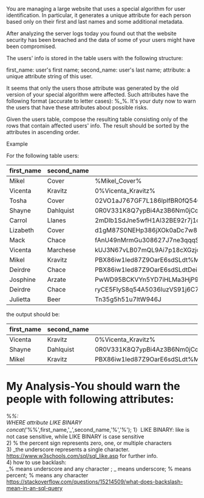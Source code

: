You are managing a large website that uses a special algorithm for user identification. In particular, it generates a unique attribute for each person based only on their first and last names and some additional metadata.

After analyzing the server logs today you found out that the website security has been breached and the data of some of your users might have been compromised.

The users' info is stored in the table users with the following structure:

first_name: user's first name;
second_name: user's last name;
attribute: a unique attribute string of this user.  

It seems that only the users those attribute was generated by the old version of your special algorithm were affected. Such attributes have the following format (accurate to letter cases): <one or more arbitrary character>%<first name>_<second name>%<zero or more arbitrary characters>. It's your duty now to warn the users that have these attributes about possible risks.

Given the users table, compose the resulting table consisting only of the rows that contain affected users' info. The result should be sorted by the attributes in ascending order.

Example

For the following table users: 

| first\_name | second\_name | attribute                                                            |
|-------------|--------------|----------------------------------------------------------------------|
| Mikel       | Cover        | %Mikel\_Cover%                                                       |
| Vicenta     | Kravitz      | 0%Vicenta\_Kravitz%                                                  |
| Tosha       | Cover        | 02VO1aJ767GF7L186lpIfBR0fQ5406Q02YcpG42LDF4Bv26                      |
| Shayne      | Dahlquist    | 0R0V331K8Q7ypBi4Az3B6Nm0jCqUk%Shayne\_Dahlquist%46E3O0u7t7           |
| Carrol      | Llanes       | 2mDIb1SdJne5wfH1Al32BE92r7j1d60PJ263b2vyPn3zxQ2P7sVOM26J11UT6W0Np    |
| Lizabeth    | Cover        | d1gM87S0NEHp386jXOk0aDc7w8bx4u8q7D82ff2Z4YT43iLyZ39xYbEDXMk          |
| Mack        | Chace        | fAnU49nMrmGu308627J7ne3qqqSPJDnq6dwW607lahNB5DinTR2Rkp549G7          |
| Vicenta     | Marchese     | kUJ3N67vLB07mQL9Ai7p18cXGzjdT32r8283ZQi                              |
| Mikel       | Kravitz      | PBX86iw1Ied87Z9OarE6sdSLdt%Mikel\_Kravitz%W73XOY9YaOgi060r2x12D2EmD7 |
| Deirdre     | Chace        | PBX86iw1Ied87Z9OarE6sdSLdtDeirdrelChaceW73XOY9YaOgi060r2x12D2EmD7    |
| Josphine    | Arzate       | PwWD95BCKVYn5YD7iHLMa3HjP9tH%josphine\_arzate%d2hNHNd3RpqfUREN47     |
| Deirdre     | Chace        | ryCE5FIyS8q54A5036luzVS91j6C7P76E9X0O58htzgthuX24LG%DEirdre\_Chace%  |
| Julietta    | Beer         | Tn35g5h51u7ltW946J                                                   |

the output should be:

| first\_name | second\_name | attribute                                                            |
|-------------|--------------|----------------------------------------------------------------------|
| Vicenta     | Kravitz      | 0%Vicenta\_Kravitz%                                                  |
| Shayne      | Dahlquist    | 0R0V331K8Q7ypBi4Az3B6Nm0jCqUk%Shayne\_Dahlquist%46E3O0u7t7           |
| Mikel       | Kravitz      | PBX86iw1Ied87Z9OarE6sdSLdt%Mikel\_Kravitz%W73XOY9YaOgi060r2x12D2EmD7 |

# My Analysis-You should warn the people with following attributes: 
<one or more arbitrary character>%<first name>_<second name>%<zero or more arbitrary characters>:  
  WHERE attribute LIKE BINARY concat('_%\%',first_name,'\_',second_name,'\%','%');
1）LIKE BINARY: like is not case sensitive, while LIKE BINARY is case sensitive  
2) % the percent sign represents zero, one, or multiple characters  
3) _the underscore represents a single character.
https://www.w3schools.com/sql/sql_like.asp for further info.  
4) how to use backlash:  
  _% means underscore and any character ; \_ means underscore; \% means percent; % means any character  
  https://stackoverflow.com/questions/15214509/what-does-backslash-mean-in-an-sql-query
  
